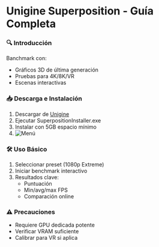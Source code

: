 # Unigine Superposition - Guía Completa

### 🔍 Introducción
Banchmark con:
- Gráficos 3D de última generación
- Pruebas para 4K/8K/VR
- Escenas interactivas

### 📥 Descarga e Instalación
1. Descargar de [Unigine](https://benchmark.unigine.com/superposition)
2. Ejecutar SuperpositionInstaller.exe
3. Instalar con 5GB espacio mínimo
4. ![Menú](https://img.utdstc.com/screen/0a5/fba/0a5fba19c6ce48f61c7181a762f405c202814da93e45246de20d64c3ed1c6ebc:600)

### 🛠️ Uso Básico
1. Seleccionar preset (1080p Extreme)
2. Iniciar benchmark interactivo
3. Resultados clave:
   - Puntuación
   - Min/avg/max FPS
   - Comparación online

### ⚠️ Precauciones
- Requiere GPU dedicada potente
- Verificar VRAM suficiente
- Calibrar para VR si aplica
